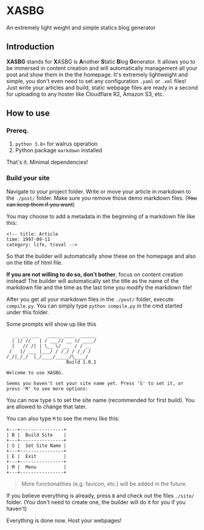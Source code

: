 # XASBG
An extremely light weight and simple statics blog generator

## Introduction 
**XASBG** stands for **X**ASBG is **A**nother **S**tatic **B**log **G**enerator. It allows you to be immersed in content creation and will automatically management all your post and show them in the the homepage. It's extremely lightweight and simple, you don't even need to set any configuration `.yaml` or `.xml` files! Just write your articles and build, static webpage files are ready in a second for uploading to any hoster like Cloudflare R2, Amazon S3, etc. 

## How to use
### Prereq.
1. `python 3.8+` for walrus operation
2. Python package `markdown` installed

That's it. Minimal dependencies!

### Build your site
Navigate to your project folder. Write or move your article in markdown to the `./post/` folder. Make sure you remove those demo markdown files. (~~You can keep them if you want~~)

You may choose to add a metadata in the beginning of a markdown file like this:

```
<!-- title: Article
time: 1997-09-11
category: life, travel -->
```

So that the builder will automatically show these on the homepage and also on the title of html file.

**If you are not willing to do so, don't bother**, focus on content creation instead! The builder will automatically set the title as the name of the markdown file and the time as the last time you modify the markdown file! 

After you get all your markdown files in the `./post/` folder, execute `compile.py`. You can simply type `python compile.py` in the cmd started under this folder.

Some prompts will show up like this

```
   _  __ ___   _____ ____  ______
  | |/ //   | / ___// __ )/ ____/
  |   // /| | \__ \/ __  / / __
 /   |/ ___ |___/ / /_/ / /_/ /
/_/|_/_/  |_/____/_____/\____/
                      Build 1.0.1

Welcome to use XASBG.

Seems you haven't set your site name yet. Press 'S' to set it, or press 'M' to see more options:
```

You can now type `S` to set the site name (recommended for first build). You are allowed to change that later.

You can also type `M` to see the menu like this:
```
+---+----------------+
| B |  Build Site    |
+---+----------------+
| S |  Set Site Name |
+---+----------------+
| E |  Exit          |
+---+----------------+  
| M |  Menu          |
+---+----------------+
```

> More functionalities (e.g. favicon, etc.) will be added in the future.

If you believe everything is already, press `B` and check out the files `./site/` folder. (You don't need to create one, the builder will do it for you if you haven't)

Everything is done now. Host your webpages!
